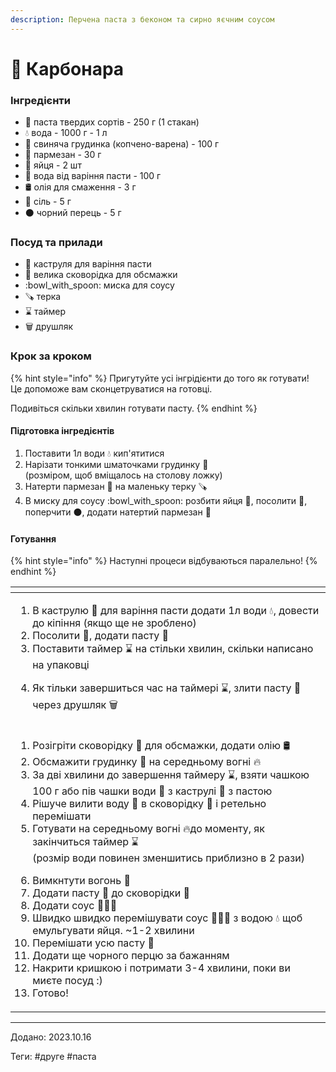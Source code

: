 ```yaml
---
description: Перчена паста з беконом та сирно яєчним соусом
---
```


# 🍝 Карбонара

### Інгредієнти

* :spaghetti: паста твердих сортів - 250 г (1 стакан)
* 💧 вода - 1000 г - 1 л
* :bacon: свиняча грудинка (копчено-варена) - 100 г
* :cheese: пармезан - 30 г
* :egg: яйця - 2 шт
* :tea: вода від варіння пасти - 100 г
* 🛢️ олія для смаження - 3 г
* :salt: сіль - 5 г
* ⚫ чорний перець - 5 г

### Посуд та прилади

* 🍲 каструля для варіння пасти
* 🍳 велика сковорідка для обсмажки
* :bowl\_with\_spoon: миска для соусу
* 🪚 терка
* :hourglass: таймер
* 🗑️ друшляк

### Крок за кроком

{% hint style="info" %}
Пригутуйте усі інгрідієнти до того як готувати!\
Це допоможе вам сконцетруватися на готовці.

Подивіться скільки хвилин готувати пасту.
{% endhint %}

#### Підготовка інгредієнтів

1. Поставити 1л води :droplet: кип'ятитися
2. Нарізати тонкими шматочками грудинку :bacon:\
   (розміром, щоб вміщалось на столову ложку)
3. Натерти пармезан :cheese: на маленьку терку 🪚
4. В миску для соусу :bowl\_with\_spoon: розбити яйця :egg:, посолити :salt:, поперчити ⚫, додати натертий пармезан :cheese:

#### Готування

{% hint style="info" %}
Наступні процеси відбуваються паралельно!
{% endhint %}

<table data-card-size="large" data-view="cards"><thead><tr><th></th></tr></thead><tbody><tr><td><ol><li>В каструлю 🍲 для варіння пасти додати 1л води <span data-gb-custom-inline data-tag="emoji" data-code="1f4a7">💧</span>, довести до кіпіння (якщо ще не зроблено)</li><li>Посолити <span data-gb-custom-inline data-tag="emoji" data-code="1f9c2">🧂</span>, додати пасту <span data-gb-custom-inline data-tag="emoji" data-code="1f35d">🍝</span></li><li>Поставити таймер <span data-gb-custom-inline data-tag="emoji" data-code="231b">⌛</span> на стільки хвилин, скільки написано на упаковці</li></ol><p></p><p></p><p></p><p></p><p></p><p></p><p></p><p></p><ol start="4"><li>Як тільки завершиться час на таймері <span data-gb-custom-inline data-tag="emoji" data-code="231b">⌛</span>, злити пасту <span data-gb-custom-inline data-tag="emoji" data-code="1f35d">🍝</span> через  друшляк 🗑️</li></ol><p></p></td></tr><tr><td><ol><li>Розігріти сковорідку 🍳 для обсмажки, додати олію 🛢️</li><li>Обсмажити грудинку <span data-gb-custom-inline data-tag="emoji" data-code="1f953">🥓</span> на середньому вогні <span data-gb-custom-inline data-tag="emoji" data-code="1f525">🔥</span></li><li>За дві хвилини до завершення таймеру <span data-gb-custom-inline data-tag="emoji" data-code="231b">⌛</span>, взяти чашкою 100 г або пів чашки води <span data-gb-custom-inline data-tag="emoji" data-code="1f375">🍵</span> з каструлі 🍲 з пастою</li><li>Рішуче вилити воду <span data-gb-custom-inline data-tag="emoji" data-code="1f375">🍵</span> в сковорідку <span data-gb-custom-inline data-tag="emoji" data-code="1f373">🍳</span> і ретельно перемішати</li><li>Готувати на середньому вогні <span data-gb-custom-inline data-tag="emoji" data-code="1f525">🔥</span>до моменту, як закінчиться таймер <span data-gb-custom-inline data-tag="emoji" data-code="231b">⌛</span><br>(розмір води повинен зменшитись приблизно в 2 рази)</li></ol><p></p><p></p><p></p><p></p><ol start="6"><li>Вимкнтути вогонь <span data-gb-custom-inline data-tag="emoji" data-code="1f692">🚒</span></li><li>Додати пасту <span data-gb-custom-inline data-tag="emoji" data-code="1f35d">🍝</span> до сковорідки 🍳</li><li>Додати соус <span data-gb-custom-inline data-tag="emoji" data-code="1f963">🥣</span><span data-gb-custom-inline data-tag="emoji" data-code="1f95a">🥚</span><span data-gb-custom-inline data-tag="emoji" data-code="1f9c0">🧀</span></li><li>Швидко швидко перемішувати соус <span data-gb-custom-inline data-tag="emoji" data-code="1f963">🥣</span><span data-gb-custom-inline data-tag="emoji" data-code="1f95a">🥚</span><span data-gb-custom-inline data-tag="emoji" data-code="1f9c0">🧀</span> з водою <span data-gb-custom-inline data-tag="emoji" data-code="1f4a7">💧</span> щоб емульгувати яйця. ~1-2 хвилини</li><li>Перемішати усю пасту <span data-gb-custom-inline data-tag="emoji" data-code="1f35d">🍝</span></li><li>Додати ще чорного перцю за бажанням</li><li>Накрити кришкою і потримати 3-4 хвилини, поки ви миєте посуд :)</li><li>Готово!</li></ol><p></p></td></tr></tbody></table>

***

Додано: 2023.10.16

Теги: #друге #паста
